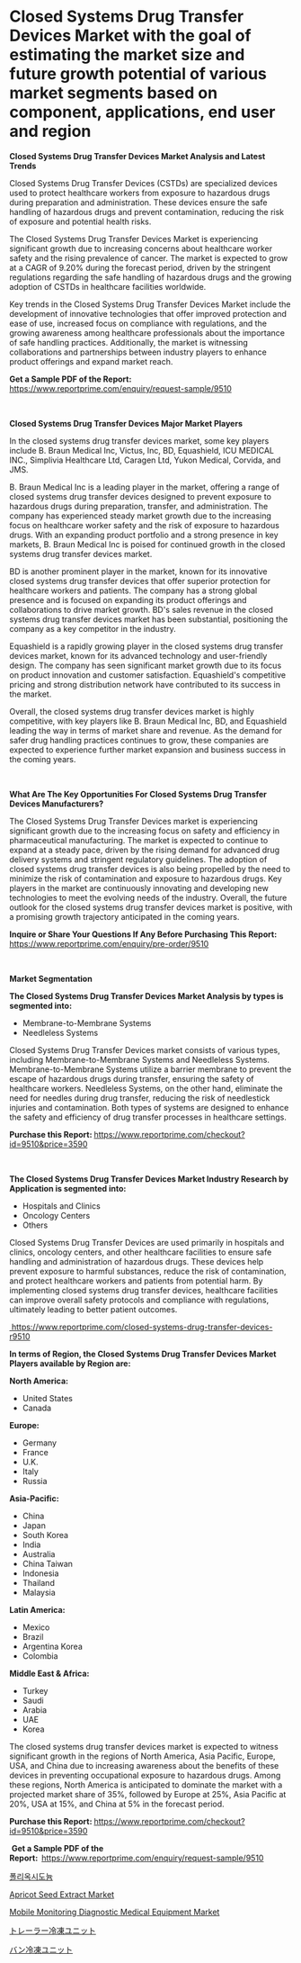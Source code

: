 <p><h1>Closed Systems Drug Transfer Devices Market with the goal of estimating the market size and future growth potential of various market segments based on component, applications, end user and region</h1></p><p><strong>Closed Systems Drug Transfer Devices Market Analysis and Latest Trends</strong></p>
<p><p>Closed Systems Drug Transfer Devices (CSTDs) are specialized devices used to protect healthcare workers from exposure to hazardous drugs during preparation and administration. These devices ensure the safe handling of hazardous drugs and prevent contamination, reducing the risk of exposure and potential health risks.</p><p>The Closed Systems Drug Transfer Devices Market is experiencing significant growth due to increasing concerns about healthcare worker safety and the rising prevalence of cancer. The market is expected to grow at a CAGR of 9.20% during the forecast period, driven by the stringent regulations regarding the safe handling of hazardous drugs and the growing adoption of CSTDs in healthcare facilities worldwide.</p><p>Key trends in the Closed Systems Drug Transfer Devices Market include the development of innovative technologies that offer improved protection and ease of use, increased focus on compliance with regulations, and the growing awareness among healthcare professionals about the importance of safe handling practices. Additionally, the market is witnessing collaborations and partnerships between industry players to enhance product offerings and expand market reach.</p></p>
<p><strong>Get a Sample PDF of the Report:&nbsp;</strong> <a href="https://www.reportprime.com/enquiry/request-sample/9510">https://www.reportprime.com/enquiry/request-sample/9510</a></p>
<p>&nbsp;</p>
<p><strong>Closed Systems Drug Transfer Devices Major Market Players</strong></p>
<p><p>In the closed systems drug transfer devices market, some key players include B. Braun Medical Inc, Victus, Inc, BD, Equashield, ICU MEDICAL INC., Simplivia Healthcare Ltd, Caragen Ltd, Yukon Medical, Corvida, and JMS.</p><p>B. Braun Medical Inc is a leading player in the market, offering a range of closed systems drug transfer devices designed to prevent exposure to hazardous drugs during preparation, transfer, and administration. The company has experienced steady market growth due to the increasing focus on healthcare worker safety and the risk of exposure to hazardous drugs. With an expanding product portfolio and a strong presence in key markets, B. Braun Medical Inc is poised for continued growth in the closed systems drug transfer devices market.</p><p>BD is another prominent player in the market, known for its innovative closed systems drug transfer devices that offer superior protection for healthcare workers and patients. The company has a strong global presence and is focused on expanding its product offerings and collaborations to drive market growth. BD's sales revenue in the closed systems drug transfer devices market has been substantial, positioning the company as a key competitor in the industry.</p><p>Equashield is a rapidly growing player in the closed systems drug transfer devices market, known for its advanced technology and user-friendly design. The company has seen significant market growth due to its focus on product innovation and customer satisfaction. Equashield's competitive pricing and strong distribution network have contributed to its success in the market.</p><p>Overall, the closed systems drug transfer devices market is highly competitive, with key players like B. Braun Medical Inc, BD, and Equashield leading the way in terms of market share and revenue. As the demand for safer drug handling practices continues to grow, these companies are expected to experience further market expansion and business success in the coming years.</p></p>
<p>&nbsp;</p>
<p><strong>What Are The Key Opportunities For Closed Systems Drug Transfer Devices Manufacturers?</strong></p>
<p><p>The Closed Systems Drug Transfer Devices market is experiencing significant growth due to the increasing focus on safety and efficiency in pharmaceutical manufacturing. The market is expected to continue to expand at a steady pace, driven by the rising demand for advanced drug delivery systems and stringent regulatory guidelines. The adoption of closed systems drug transfer devices is also being propelled by the need to minimize the risk of contamination and exposure to hazardous drugs. Key players in the market are continuously innovating and developing new technologies to meet the evolving needs of the industry. Overall, the future outlook for the closed systems drug transfer devices market is positive, with a promising growth trajectory anticipated in the coming years.</p></p>
<p><strong>Inquire or Share Your Questions If Any Before Purchasing This Report:</strong> <a href="https://www.reportprime.com/enquiry/pre-order/9510">https://www.reportprime.com/enquiry/pre-order/9510</a></p>
<p>&nbsp;</p>
<p><strong>Market Segmentation</strong></p>
<p><strong>The Closed Systems Drug Transfer Devices Market Analysis by types is segmented into:</strong></p>
<p><ul><li>Membrane-to-Membrane Systems</li><li>Needleless Systems</li></ul></p>
<p><p>Closed Systems Drug Transfer Devices market consists of various types, including Membrane-to-Membrane Systems and Needleless Systems. Membrane-to-Membrane Systems utilize a barrier membrane to prevent the escape of hazardous drugs during transfer, ensuring the safety of healthcare workers. Needleless Systems, on the other hand, eliminate the need for needles during drug transfer, reducing the risk of needlestick injuries and contamination. Both types of systems are designed to enhance the safety and efficiency of drug transfer processes in healthcare settings.</p></p>
<p><strong>Purchase this Report:&nbsp;</strong><a href="https://www.reportprime.com/checkout?id=9510&price=3590">https://www.reportprime.com/checkout?id=9510&price=3590</a></p>
<p>&nbsp;</p>
<p><strong>The Closed Systems Drug Transfer Devices Market Industry Research by Application is segmented into:</strong></p>
<p><ul><li>Hospitals and Clinics</li><li>Oncology Centers</li><li>Others</li></ul></p>
<p><p>Closed Systems Drug Transfer Devices are used primarily in hospitals and clinics, oncology centers, and other healthcare facilities to ensure safe handling and administration of hazardous drugs. These devices help prevent exposure to harmful substances, reduce the risk of contamination, and protect healthcare workers and patients from potential harm. By implementing closed systems drug transfer devices, healthcare facilities can improve overall safety protocols and compliance with regulations, ultimately leading to better patient outcomes.</p></p>
<p><a href="https://www.reportprime.com/closed-systems-drug-transfer-devices-r9510">&nbsp;https://www.reportprime.com/closed-systems-drug-transfer-devices-r9510</a></p>
<p><strong>In terms of Region, the Closed Systems Drug Transfer Devices Market Players available by Region are:</strong></p>
<p>
    <p> <strong> North America: </strong>
        <ul>
            <li>United States</li>
            <li>Canada</li>
        </ul>
        </p> 
    <p> <strong> Europe: </strong>
        <ul>
            <li>Germany</li>
            <li>France</li>
            <li>U.K.</li>
            <li>Italy</li>
            <li>Russia</li>
        </ul>
        </p> 
    <p> <strong> Asia-Pacific: </strong>
        <ul>
            <li>China</li>
            <li>Japan</li>
            <li>South Korea</li>
            <li>India</li>
            <li>Australia</li>
            <li>China Taiwan</li>
            <li>Indonesia</li>
            <li>Thailand</li>
            <li>Malaysia</li>
        </ul>
        </p> 
    <p> <strong> Latin America: </strong>
        <ul>
            <li>Mexico</li>
            <li>Brazil</li>
            <li>Argentina Korea</li>
            <li>Colombia</li>
        </ul>
        </p> 
    <p> <strong> Middle East & Africa: </strong>
        <ul>
            <li>Turkey</li>
            <li>Saudi</li>
            <li>Arabia</li>
            <li>UAE</li>
            <li>Korea</li>
        </ul>
    </p>
    </p>
<p><p>The closed systems drug transfer devices market is expected to witness significant growth in the regions of North America, Asia Pacific, Europe, USA, and China due to increasing awareness about the benefits of these devices in preventing occupational exposure to hazardous drugs. Among these regions, North America is anticipated to dominate the market with a projected market share of 35%, followed by Europe at 25%, Asia Pacific at 20%, USA at 15%, and China at 5% in the forecast period.</p></p>
<p><strong>Purchase this Report: </strong><a href="https://www.reportprime.com/checkout?id=9510&price=3590">https://www.reportprime.com/checkout?id=9510&price=3590</a></p>
<p>&nbsp;<strong>Get a Sample PDF of the Report:&nbsp;&nbsp;</strong><a href="https://www.reportprime.com/enquiry/request-sample/9510">https://www.reportprime.com/enquiry/request-sample/9510</a></p>
<p><strong></strong></p>
<p><p><a href="https://github.com/FelipeGrrady654556/Market-Research-Report-List-1/blob/main/727908821430.md">폴리옥시도늄</a></p><p><a href="https://issuu.com/reportprime-2/docs/apricot-seed-extract-market-size-2030.pptx">Apricot Seed Extract Market</a></p><p><a href="https://github.com/nicholepatriciadoylenwnrjr0/Market-Research-Report-List-2/blob/main/mobile-monitoring-diagnostic-medical-equipment-market.md">Mobile Monitoring Diagnostic Medical Equipment Market</a></p><p><a href="https://github.com/pepo3k/Market-Research-Report-List-1/blob/main/858929323624.md">トレーラー冷凍ユニット</a></p><p><a href="https://github.com/vhemk0794148/Market-Research-Report-List-1/blob/main/943668523623.md">バン冷凍ユニット</a></p></p>